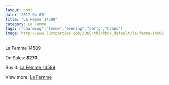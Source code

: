 ```yaml
---
layout: post
date: '2017-04-05'
title: "La Femme 14589"
category: La Femme
tags: ["charming","femme","evening","party","brand"]
image: http://www.lustparties.com/3388-thickbox_default/la-femme-14589.jpg
---
```

La Femme 14589

On Sales: **$270**
<a href="https://www.lustparties.com/en/la-femme/1120-la-femme-14589.html"><amp-img layout="responsive" width="600" height="600" src="//www.lustparties.com/3388-thickbox_default/la-femme-14589.jpg" alt="La Femme 14589 0" /></a>
<a href="https://www.lustparties.com/en/la-femme/1120-la-femme-14589.html"><amp-img layout="responsive" width="600" height="600" src="//www.lustparties.com/3395-thickbox_default/la-femme-14589.jpg" alt="La Femme 14589 1" /></a>
<a href="https://www.lustparties.com/en/la-femme/1120-la-femme-14589.html"><amp-img layout="responsive" width="600" height="600" src="//www.lustparties.com/3394-thickbox_default/la-femme-14589.jpg" alt="La Femme 14589 2" /></a>
<a href="https://www.lustparties.com/en/la-femme/1120-la-femme-14589.html"><amp-img layout="responsive" width="600" height="600" src="//www.lustparties.com/3393-thickbox_default/la-femme-14589.jpg" alt="La Femme 14589 3" /></a>
<a href="https://www.lustparties.com/en/la-femme/1120-la-femme-14589.html"><amp-img layout="responsive" width="600" height="600" src="//www.lustparties.com/3392-thickbox_default/la-femme-14589.jpg" alt="La Femme 14589 4" /></a>
<a href="https://www.lustparties.com/en/la-femme/1120-la-femme-14589.html"><amp-img layout="responsive" width="600" height="600" src="//www.lustparties.com/3391-thickbox_default/la-femme-14589.jpg" alt="La Femme 14589 5" /></a>
<a href="https://www.lustparties.com/en/la-femme/1120-la-femme-14589.html"><amp-img layout="responsive" width="600" height="600" src="//www.lustparties.com/3390-thickbox_default/la-femme-14589.jpg" alt="La Femme 14589 6" /></a>
<a href="https://www.lustparties.com/en/la-femme/1120-la-femme-14589.html"><amp-img layout="responsive" width="600" height="600" src="//www.lustparties.com/3389-thickbox_default/la-femme-14589.jpg" alt="La Femme 14589 7" /></a>

Buy it: [La Femme 14589](https://www.lustparties.com/en/la-femme/1120-la-femme-14589.html "La Femme 14589")

View more: [La Femme](https://www.lustparties.com/en/4-la-femme "La Femme")